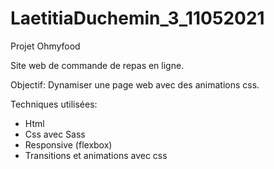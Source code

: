 # LaetitiaDuchemin_3_11052021
Projet Ohmyfood

Site web de commande de repas en ligne.

Objectif: Dynamiser une page web avec des animations css.

Techniques utilisées:

- Html
- Css avec Sass
- Responsive (flexbox)
- Transitions et animations avec css
